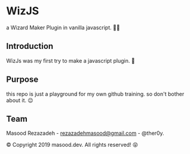 # WizJS

a Wizard Maker Plugin in vanilla javascript. 🧙‍♂️

## Introduction

WizJs was my first try to make a javascript plugin. 👶

## Purpose

this repo is just a playground for my own github training. so don't bother about it. 😉

## Team

Masood Rezazadeh - rezazadehmasood@gmail.com - @ther0y.

© Copyright 2019 masood.dev. All rights reserved! 😝
